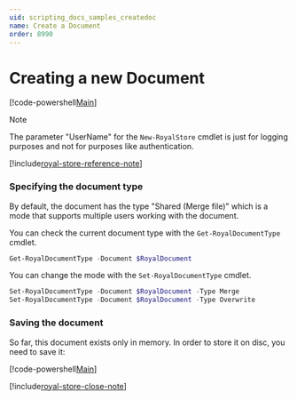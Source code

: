 ```yaml
---
uid: scripting_docs_samples_createdoc
name: Create a Document
order: 8990
---
```


# Creating a new Document

[!code-powershell[Main](./_shared/create-doc.ps1)]

> [!NOTE]
> The parameter "UserName" for the ```New-RoyalStore``` cmdlet is just for logging 
purposes and not for purposes like authentication. 

[!include[royal-store-reference-note](./_shared/royal-store-referencde-note.md)]

### Specifying the document type
By default, the document has the type "Shared (Merge file)" which is a mode that
supports multiple users working with the document. 

You can check the current document type with the ```Get-RoyalDocumentType``` cmdlet.
```powershell
Get-RoyalDocumentType -Document $RoyalDocument 
```

You can change the mode with the ```Set-RoyalDocumentType``` cmdlet.

```powershell
Set-RoyalDocumentType -Document $RoyalDocument -Type Merge
Set-RoyalDocumentType -Document $RoyalDocument -Type Overwrite
```

### Saving the document
So far, this document exists only in memory. In order to store it on disc,
you need to save it:

[!code-powershell[Main](./_shared/save-doc.ps1)]

[!include[royal-store-close-note](./_shared/royal-store-close-note.md)]